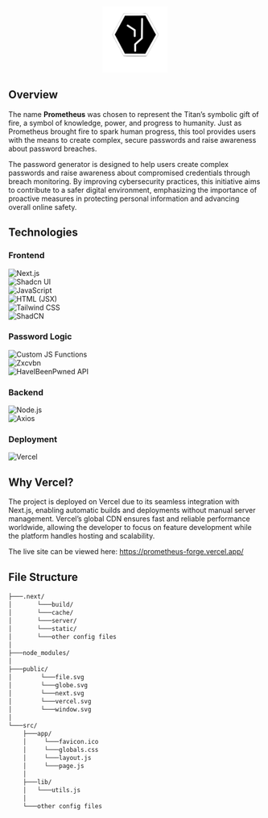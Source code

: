 <div align="center">
  <a href="">
    <img src="public/Z Logo.png" alt="Zorion Logo" width="130">
  </a>
</div>

## Overview
The name <strong>Prometheus</strong> was chosen to represent the Titan’s symbolic gift of fire, a symbol of knowledge, power, and progress to humanity. Just as Prometheus brought fire to spark human progress, this tool provides users with the means to create complex, secure passwords and raise awareness about password breaches. 

The password generator is designed to help users create complex passwords and raise awareness about compromised credentials through breach monitoring. By improving cybersecurity practices, this initiative aims to contribute to a safer digital environment, emphasizing the importance of proactive measures in protecting personal information and advancing overall online safety.

## Technologies 

### Frontend
![Next.js](https://img.shields.io/badge/Next.js-000000?style=for-the-badge&logo=next.js&logoColor=white)  
![Shadcn UI](https://img.shields.io/badge/Shadcn_ui-3b82f6?style=for-the-badge&logo=tailwind-css&logoColor=white)  
![JavaScript](https://img.shields.io/badge/JavaScript-F7DF1E?style=for-the-badge&logo=javascript&logoColor=black)  
![HTML (JSX)](https://img.shields.io/badge/HTML5-E34F26?style=for-the-badge&logo=html5&logoColor=white)  
![Tailwind CSS](https://img.shields.io/badge/Tailwind_CSS-06B6D4?style=for-the-badge&logo=tailwind-css&logoColor=white)  
![ShadCN](https://img.shields.io/badge/shadcn%2Fui-303030?style=for-the-badge&logo=shadcnui&logoColor=white)

### Password Logic
![Custom JS Functions](https://img.shields.io/badge/Custom_JS_Functions-000000?style=for-the-badge&logo=javascript&logoColor=white)  
![Zxcvbn](https://img.shields.io/badge/zxcvbn-4A90E2?style=for-the-badge&logo=javascript&logoColor=white)  
![HaveIBeenPwned API](https://img.shields.io/badge/HaveIBeenPwned-FF6600?style=for-the-badge&logo=api&logoColor=white)  

### Backend
![Node.js](https://img.shields.io/badge/Node.js-339933?style=for-the-badge&logo=node.js&logoColor=white)  
![Axios](https://img.shields.io/badge/Axios-F2A1A1?style=for-the-badge&logo=axios&logoColor=white)  

### Deployment
![Vercel](https://img.shields.io/badge/Vercel-000000?style=for-the-badge&logo=vercel&logoColor=white)  


## Why Vercel?

The project is deployed on Vercel due to its seamless integration with Next.js, enabling automatic builds and deployments without manual server management. Vercel’s global CDN ensures fast and reliable performance worldwide, allowing the developer to focus on feature development while the platform handles hosting and scalability.

The live site can be viewed here: https://prometheus-forge.vercel.app/

## File Structure

```
├───.next/
│		└───build/
│		└───cache/
│		└───server/
│		└───static/
│		└───other config files
│
├───node_modules/
│
├───public/
│		 └───file.svg
│		 └───globe.svg
│		 └───next.svg
│		 └───vercel.svg
│		 └───window.svg
│
└───src/
	├───app/
	│     └───favicon.ico
	│     └───globals.css
	│     └───layout.js
	│     └───page.js
	│
	├───lib/
	│	└───utils.js
	│
	└───other config files
```

